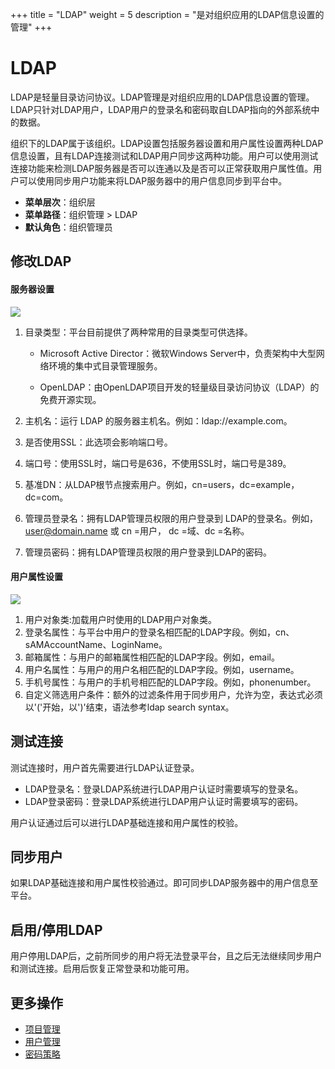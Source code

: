 ﻿+++
title = "LDAP"
weight = 5
description = "是对组织应用的LDAP信息设置的管理"
+++

# LDAP

LDAP是轻量目录访问协议。LDAP管理是对组织应用的LDAP信息设置的管理。LDAP只针对LDAP用户，LDAP用户的登录名和密码取自LDAP指向的外部系统中的数据。

组织下的LDAP属于该组织。LDAP设置包括服务器设置和用户属性设置两种LDAP信息设置，且有LDAP连接测试和LDAP用户同步这两种功能。用户可以使用测试连接功能来检测LDAP服务器是否可以连通以及是否可以正常获取用户属性值。用户可以使用同步用户功能来将LDAP服务器中的用户信息同步到平台中。

  - **菜单层次**：组织层
  - **菜单路径**：组织管理 > LDAP
  - **默认角色**：组织管理员

## 修改LDAP

#### 服务器设置

  ![](/docs/user-guide/system-configuration/tenant/image/setting-server.png)

1. 目录类型：平台目前提供了两种常用的目录类型可供选择。

    - Microsoft Active Director：微软Windows Server中，负责架构中大型网络环境的集中式目录管理服务。

    - OpenLDAP：由OpenLDAP项目开发的轻量级目录访问协议（LDAP）的免费开源实现。

1. 主机名：运行 LDAP 的服务器主机名。例如：ldap://example.com。
1. 是否使用SSL：此选项会影响端口号。
1. 端口号：使用SSL时，端口号是636，不使用SSL时，端口号是389。
1. 基准DN：从LDAP根节点搜索用户。例如，cn=users，dc=example，dc=com。
1. 管理员登录名：拥有LDAP管理员权限的用户登录到 LDAP的登录名。例如，user@domain.name 或 cn =用户， dc =域、dc =名称。
1. 管理员密码：拥有LDAP管理员权限的用户登录到LDAP的密码。

#### 用户属性设置

  ![](/docs/user-guide/system-configuration/tenant/image/setting-attribute.png)

1. 用户对象类:加载用户时使用的LDAP用户对象类。
1. 登录名属性：与平台中用户的登录名相匹配的LDAP字段。例如，cn、sAMAccountName、LoginName。
1. 邮箱属性：与用户的邮箱属性相匹配的LDAP字段。例如，email。
1. 用户名属性：与用户的用户名相匹配的LDAP字段。例如，username。
1. 手机号属性：与用户的手机号相匹配的LDAP字段。例如，phonenumber。
1. 自定义筛选用户条件：额外的过滤条件用于同步用户，允许为空，表达式必须以'('开始，以')'结束，语法参考ldap search syntax。

## 测试连接

测试连接时，用户首先需要进行LDAP认证登录。

- LDAP登录名：登录LDAP系统进行LDAP用户认证时需要填写的登录名。
- LDAP登录密码：登录LDAP系统进行LDAP用户认证时需要填写的密码。

用户认证通过后可以进行LDAP基础连接和用户属性的校验。

## 同步用户

如果LDAP基础连接和用户属性校验通过。即可同步LDAP服务器中的用户信息至平台。

## 启用/停用LDAP

用户停用LDAP后，之前所同步的用户将无法登录平台，且之后无法继续同步用户和测试连接。启用后恢复正常登录和功能可用。

## 更多操作
- [项目管理](../project)
- [用户管理](../user)
- [密码策略](../secret_policy)
